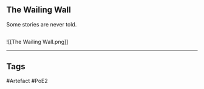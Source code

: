 ## The Wailing Wall
Some stories are never told.
##
![[The Wailing Wall.png]]

---
## Tags
#Artefact
#PoE2